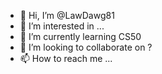 - 👋 Hi, I’m @LawDawg81
- 👀 I’m interested in ...
- 🌱 I’m currently learning CS50
- 💞️ I’m looking to collaborate on ?
- 📫 How to reach me ...

<!---
LawDawg81/LawDawg81 is a ✨ special ✨ repository because its `README.md` (this file) appears on your GitHub profile.
You can click the Preview link to take a look at your changes.
--->
